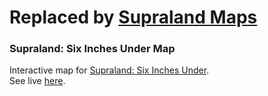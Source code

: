 # Replaced by [Supraland Maps](https://github.com/SupraGamesCommunity/maps)

### Supraland: Six Inches Under Map
Interactive map for [Supraland: Six Inches Under](https://store.steampowered.com/app/1522870/Supraland_Six_Inches_Under/).  
See live [here](https://supragamescommunity.github.io/map-siu/).
